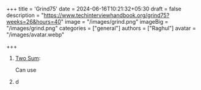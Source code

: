 +++
title = 'Grind75'
date = 2024-06-16T10:21:32+05:30
draft = false
description = "https://www.techinterviewhandbook.org/grind75?weeks=26&hours=40"
image = "/images/grind.png"
imageBig = "/images/grind.png"
categories = ["general"]
authors = ["Raghul"]
avatar = "/images/avatar.webp"

+++

1. [Two Sum](https://leetcode.com/problems/two-sum/description/): 

   Can use 

2. d

   